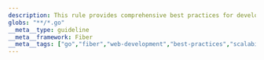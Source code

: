 ```yaml
---
description: This rule provides comprehensive best practices for developing robust, maintainable, and scalable applications using the Fiber web framework in Go. It covers code organization, performance, security, testing, and common pitfalls.
globs: "**/*.go"
__meta__type: guideline
__meta__framework: Fiber
__meta__tags: ["go","fiber","web-development","best-practices","scalability"]
---
```

